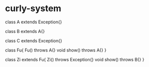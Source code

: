 # curly-system
class A extends Exception{}

class B extends A{}

class C extends Exception{}

class Fu{
	Fu() throws A{}
	void show() throws A{}
}

class Zi extends Fu{
	Zi() throws Exception{}
	void show() throws B{}
}
